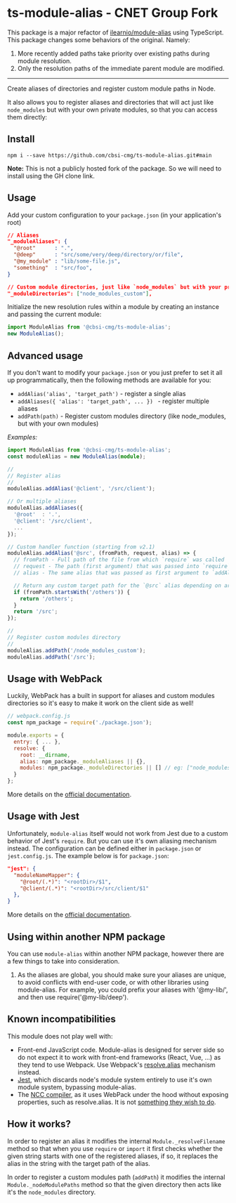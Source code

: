 # ts-module-alias - CNET Group Fork

This package is a major refactor of [ilearnio/module-alias](https://github.com/ilearnio/module-alias) using TypeScript.  This package changes some behaviors of the original.  Namely:

1. More recently added paths take priority over existing paths during module resolution.
2. Only the resolution paths of the immediate parent module are modified.


----

Create aliases of directories and register custom module paths in Node.

It also allows you to register aliases and directories that will act just like `node_modules` but with your own private modules, so that you can access them directly:

## Install

```
npm i --save https://github.com/cbsi-cmg/ts-module-alias.git#main
```

**Note:** This is not a publicly hosted fork of the package. So we will need to install using the GH clone link.

## Usage

Add your custom configuration to your `package.json` (in your application's root)

```json
// Aliases
"_moduleAliases": {
  "@root"      : ".",
  "@deep"      : "src/some/very/deep/directory/or/file",
  "@my_module" : "lib/some-file.js",
  "something"  : "src/foo",
}

// Custom module directories, just like `node_modules` but with your private modules (optional)
"_moduleDirectories": ["node_modules_custom"],
```

Initialize the new resolution rules within a module by creating an instance and passing the current module:

```ts
import ModuleAlias from '@cbsi-cmg/ts-module-alias';
new ModuleAlias();
```

## Advanced usage

If you don't want to modify your `package.json` or you just prefer to set it all up programmatically, then the following methods are available for you:

* `addAlias('alias', 'target_path')` - register a single alias
* `addAliases({ 'alias': 'target_path', ... }) ` - register multiple aliases
* `addPath(path)` - Register custom modules directory (like node_modules, but with your own modules)

_Examples:_
```ts
import ModuleAlias from '@cbsi-cmg/ts-module-alias';
const moduleAlias = new ModuleAlias(module);

//
// Register alias
//
moduleAlias.addAlias('@client', '/src/client');

// Or multiple aliases
moduleAlias.addAliases({
  '@root'  : '.',
  '@client': '/src/client',
  ...
});

// Custom handler function (starting from v2.1)
moduleAlias.addAlias('@src', (fromPath, request, alias) => {
  // fromPath - Full path of the file from which `require` was called
  // request - The path (first argument) that was passed into `require`
  // alias - The same alias that was passed as first argument to `addAlias` (`@src` in this case)

  // Return any custom target path for the `@src` alias depending on arguments
  if (fromPath.startsWith('/others')) {
    return '/others';
  }
  return '/src';
});

//
// Register custom modules directory
//
moduleAlias.addPath('/node_modules_custom');
moduleAlias.addPath('/src');
```

## Usage with WebPack

Luckily, WebPack has a built in support for aliases and custom modules directories so it's easy to make it work on the client side as well!

```js
// webpack.config.js
const npm_package = require('./package.json');

module.exports = {
  entry: { ... },
  resolve: {
    root: __dirname,
    alias: npm_package._moduleAliases || {},
    modules: npm_package._moduleDirectories || [] // eg: ["node_modules", "node_modules_custom", "src"]
  }
};
```

More details on the [official documentation](https://webpack.js.org/configuration/resolve).

## Usage with Jest

Unfortunately, `module-alias` itself would not work from Jest due to a custom behavior of Jest's `require`. But you can use it's own aliasing mechanism instead. The configuration can be defined either in `package.json` or `jest.config.js`. The example below is for `package.json`:

```json
"jest": {
  "moduleNameMapper": {
    "@root/(.*)": "<rootDir>/$1",
    "@client/(.*)": "<rootDir>/src/client/$1"
  },
}
```

More details on the [official documentation](https://jestjs.io/docs/en/configuration#modulenamemapper-objectstring-string--arraystring).

## Using within another NPM package

You can use `module-alias` within another NPM package, however there are a few things to take into consideration.

1. As the aliases are global, you should make sure your aliases are unique, to avoid conflicts with end-user code, or with other libraries using module-alias. For example, you could prefix your aliases with '@my-lib/', and then use require('@my-lib/deep').

## Known incompatibilities

This module does not play well with:

- Front-end JavaScript code. Module-alias is designed for server side so do not expect it to work with front-end frameworks (React, Vue, ...) as they tend to use Webpack. Use Webpack's [resolve.alias](https://webpack.js.org/configuration/resolve/#resolvealias) mechanism instead.
- [Jest](https://jestjs.io), which discards node's module system entirely to use it's own module system, bypassing module-alias.
- The [NCC compiler](https://github.com/zeit/ncc), as it uses WebPack under the hood without exposing properties, such as resolve.alias. It is not [something they wish to do](https://github.com/zeit/ncc/pull/460).

## How it works?

In order to register an alias it modifies the internal `Module._resolveFilename` method so that when you use `require` or `import` it first checks whether the given string starts with one of the registered aliases, if so, it replaces the alias in the string with the target path of the alias.

In order to register a custom modules path (`addPath`) it modifies the internal `Module._nodeModulePaths` method so that the given directory then acts like it's the `node_modules` directory.

[npm-image]: https://img.shields.io/npm/v/module-alias.svg
[npm-url]: https://npmjs.org/package/module-alias
[travis-image]: https://img.shields.io/travis/ilearnio/module-alias/master.svg
[travis-url]: https://travis-ci.org/ilearnio/module-alias
